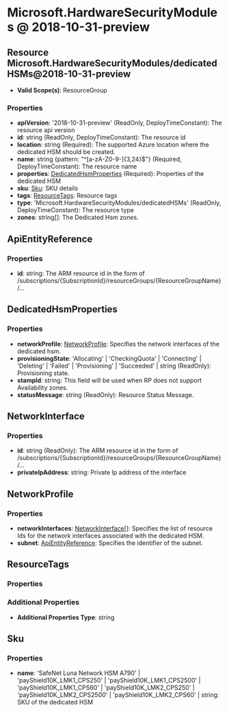 # Microsoft.HardwareSecurityModules @ 2018-10-31-preview

## Resource Microsoft.HardwareSecurityModules/dedicatedHSMs@2018-10-31-preview
* **Valid Scope(s)**: ResourceGroup
### Properties
* **apiVersion**: '2018-10-31-preview' (ReadOnly, DeployTimeConstant): The resource api version
* **id**: string (ReadOnly, DeployTimeConstant): The resource id
* **location**: string (Required): The supported Azure location where the dedicated HSM should be created.
* **name**: string {pattern: "^[a-zA-Z0-9-]{3,24}$"} (Required, DeployTimeConstant): The resource name
* **properties**: [DedicatedHsmProperties](#dedicatedhsmproperties) (Required): Properties of the dedicated HSM
* **sku**: [Sku](#sku): SKU details
* **tags**: [ResourceTags](#resourcetags): Resource tags
* **type**: 'Microsoft.HardwareSecurityModules/dedicatedHSMs' (ReadOnly, DeployTimeConstant): The resource type
* **zones**: string[]: The Dedicated Hsm zones.

## ApiEntityReference
### Properties
* **id**: string: The ARM resource id in the form of /subscriptions/{SubscriptionId}/resourceGroups/{ResourceGroupName}/...

## DedicatedHsmProperties
### Properties
* **networkProfile**: [NetworkProfile](#networkprofile): Specifies the network interfaces of the dedicated hsm.
* **provisioningState**: 'Allocating' | 'CheckingQuota' | 'Connecting' | 'Deleting' | 'Failed' | 'Provisioning' | 'Succeeded' | string (ReadOnly): Provisioning state.
* **stampId**: string: This field will be used when RP does not support Availability zones.
* **statusMessage**: string (ReadOnly): Resource Status Message.

## NetworkInterface
### Properties
* **id**: string (ReadOnly): The ARM resource id in the form of /subscriptions/{SubscriptionId}/resourceGroups/{ResourceGroupName}/...
* **privateIpAddress**: string: Private Ip address of the interface

## NetworkProfile
### Properties
* **networkInterfaces**: [NetworkInterface](#networkinterface)[]: Specifies the list of resource Ids for the network interfaces associated with the dedicated HSM.
* **subnet**: [ApiEntityReference](#apientityreference): Specifies the identifier of the subnet.

## ResourceTags
### Properties
### Additional Properties
* **Additional Properties Type**: string

## Sku
### Properties
* **name**: 'SafeNet Luna Network HSM A790' | 'payShield10K_LMK1_CPS250' | 'payShield10K_LMK1_CPS2500' | 'payShield10K_LMK1_CPS60' | 'payShield10K_LMK2_CPS250' | 'payShield10K_LMK2_CPS2500' | 'payShield10K_LMK2_CPS60' | string: SKU of the dedicated HSM

